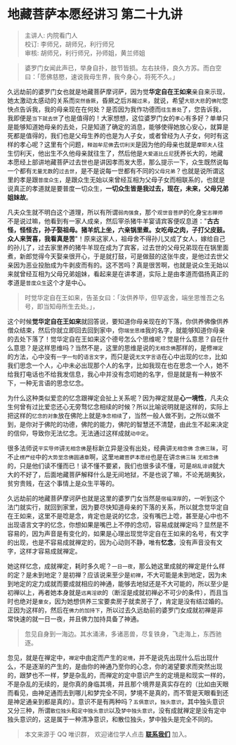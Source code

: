 # 地藏菩萨本愿经讲习 第二十九讲

> 主讲人: 内院看门人 <br />
> 校订: 李师兄，胡师兄，利行师兄 <br />
> 审核: 胡师兄，利行师兄，孙师姐，黄兰师姐 <br />

> 婆罗门女闻此声已，举身自扑，肢节皆损。左右扶侍，良久方苏。而白空曰：「愿佛慈愍，速说我母生界，我今身心，将死不久。」

久远劫前的婆罗门女也就是地藏菩萨摩诃萨，因为觉**华定自在王如来**亲自来示现，她太激动太感动的关系而`突然昏厥`，昏厥之后`苏醒过来`，就说，希望`大慈大悲`的`佛陀`您快点告诉我，我的母亲现在在何处？是否因为我作功德而`往生善处`了，您告诉我，我即便是`当下就去世`了也是值得的！大家想想，这位婆罗门女的`孝心`有多好？单单只是能够知道她母亲的去处，只是知道了确定的消息，能够使得她放心安心，就算是死都是值得的，我们也是父母生养的也是为人子女，或者曾经为人子女，何时有这样的孝心呢？这里有个问题，`释迦牟尼佛`去`忉利天`是因为他的母亲也就是`摩耶夫人`往生忉利天，他出生不久他母亲就往生了，然后他是`大爱道比丘尼`抚养长大的，地藏本愿经上部讲地藏菩萨过去世也是讲因孝而发大愿，那么提示一下，众生既然说每一个都有`无量无数`的`过去世`，是不是说每一世都有不同的`父母兄弟`？也就是说所谓这里的孝是跟`普度众生`，是跟众生无始以来曾经互相为父母子女而相联系的，也就是说真正的孝道就是要普度一切众生，**一切众生皆是我过去，现在，未来，父母兄弟姐妹故**。

凡夫众生就不明白这个道理，所以有所谓`弱肉强食`，那个`观世音菩萨`的化身`宝志禅师`不是说过嘛，他看到有一家人成亲，然后宰杀猪牛羊宴请宾客便叹息道："**古古怪，怪怪古，孙子娶祖母。猪羊炕上坐，六亲锅里煮。女吃母之肉，子打父皮鼓。众人来贺喜，我看真是苦**"！原来这家人，祖母舍不得孙儿又成了女人，嫁给自己的孙儿了，过去家里养的猪牛羊现在成为了宾客，过去世的父母兄弟现在在锅里面煮，新郎觉得今天娶亲很开心，于是就打鼓，可是做鼓的这张牛皮，是他过去世父亲因为恶业投胎成为牛剥皮而有的。这不苦吗？真是很苦啊，也就是说众生无始以来就曾经互相为父母兄弟姐妹，看起来是在讲孝道，实际上是由孝道而倡扬真正的孝道是`普度众生`这个才是中心。

> 时觉华定自在王如来，告圣女曰：「汝供养毕，但早返舍，端坐思惟吾之名号，即当知母所生去处。」，

这个时候**觉华定自在王如来**就回答说，要知道你母亲现在的下落，你供养佛像供养僧众结束，然后你就立即回去回到家中，你`端坐思维`我的名字，就能够知道你母亲的去处下落了！觉华定自在王如来这个德号怎么个思维呢？觉是什么意思？自在什么意思？是这样思维吗？当然不是，这里的思维是说的`无相念佛`那样的，是修`禅定`的方法，心中没有`一字一句`的`语言文字`，而只是说`无文字言语`在心中出现的`忆念`，比如我们思念一个人，心中未必出现那个人的名字，比如我现在也在思念一个人，她不给我打电话也不给我发信息，我心中并没有念叨她的名字，但是就是有一种放不下，一种无言语的思念忆念。

为什么这种类似爱恋的忆念跟禅定会扯上关系呢？因为禅定就是**心一境性**，凡夫众生何曾有过比爱恋还心无旁骛忆念相续的时候？所以比喻说明就是这样的，实际上把这样的`忆念的对象`放在佛陀上就是`净念相续`了，当然一般人做不到，之所以做不到，是你对于佛陀的功德，佛陀的能力，佛陀的智慧还不清楚，由此生不起来决定的信仰，导致你无法忆念。无法通过这样成就`动中定`。

很多法师说`平实导师`讲`无相念佛`是标新立异是没有出处，经典讲`无相念佛` `念佛三昧`，可不止`楞严经`中的`大势至念佛圆通章`啊，这里`地藏菩萨本愿经`也是在讲`念佛三昧` `无相念佛`的，只是他们读不懂而已！读不懂不要紧，我们也很多读不懂，可是`胡乱诽谤`就大大的不好了，后面地藏菩萨解释什么是无间地狱，不是也说了嘛，不论羌胡夷狄，贫穷贵贱，在这个事情上是众生平等的。

久远劫前的地藏菩萨摩诃萨也就是这里的婆罗门女当然是`宿福深厚`的，一听到这个法门就实行，就回到家里，因为要尽快知道母亲的下落的关系，所以就念觉华定自在王如来，这里不是唸是念，肯定也是说的忆念，没有嘴巴上唸，甚至是心中也不出现语言文字的忆念，你想如果是嘴巴上不停的念叨，容易成就禅定吗？显然是不容易的，因为声音是有变化的，如果是心理出现觉华定自在王如来的名号，有文字的出现，也是不容易成就禅定的，因为心动则不静，唯有**忆念**，没有声音没有文字，这样才容易成就禅定。

她这样忆念，成就禅定，耗时多久呢？`一日一夜`，那么她这里成就的禅定是什么样的定？是未到地定？是初禅？应该说来至少是`初禅`，不大可能是未到地定，因为未到地定的定力成就而要成就相应的神通，能够去地狱还是不大可能的，所以至少是初禅以上，再者她本身就是`远离淫欲`的（断淫是成就初禅必不可少的条件），而且当时也绝对是`童女`，因为她想供养三宝要卖房子就卖房子了，肯定是没有结过婚的。正因为这样的，然后在`佛力的加持下`，所以过去久远劫前的婆罗门女成就初禅是非常快速的就一日一夜，并且佛力加持具备了神通。

> 忽见自身到一海边。其水涌沸，多诸恶兽，尽复铁身，飞走海上，东西驰逐。

忽见，就是在禅定中，`禅定`中由定而产生的`定境`，并不是说先出现什么后出现什么，不是逐渐的产生的，是由你的神通乃至你的心念，你的渴望要求而突然出现的，跟梦也不一样，梦是杂乱的，而禅定的定中意识产生的定境是和现实一样的，不是杂乱的无续的，是你真的身临其境，并且那个境界是真实存在的（比如由天眼而看见，由神足通而去到哪儿和梦完全不同，梦境不是真的，而不管是天眼看到还是神足通亲到都是真的）。意识不是有两种吗？`五俱意识`，`独头意识`，其中独头意识又分三种，所谓`散位独头`和`定中独头意识`以及`梦中独头意识`，没有成就禅定是没有定中独头意识的，这是属于一种清净意识，和散位独头，梦中独头是完全不同的。

> 本文来源于 QQ 唯识群， 欢迎诸位学人点击 **[联系我们](https://mp.weixin.qq.com/s/lZCfWjmLjgNR165Tx4_bCQ)** 加入。
